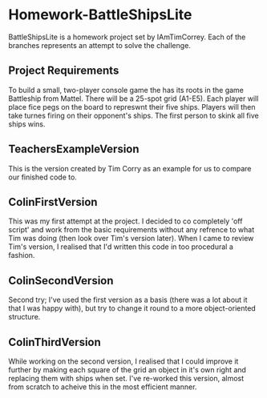 # Homework-BattleShipsLite
BattleShipsLite is a homework project set by IAmTimCorrey. Each of the branches represents an attempt to solve the challenge.

## Project Requirements
To build a small, two-player console game the has its roots in the game Battleship from Mattel. There will be a 25-spot grid (A1-E5). Each player will place fice pegs on the board to represwnt their five ships. Players will then take turnes firing on their opponent's ships. The first person to skink all five ships wins.

## TeachersExampleVersion
This is the version created by Tim Corry as an example for us to compare our finished code to.

## ColinFirstVersion
This was my first attempt at the project. I decided to co completely 'off script' and work from the basic requirements without any refrence to what Tim was doing (then look over Tim's version later). When I came to review Tim's version, I realised that I'd written this code in too procedural a fashion.

## ColinSecondVersion
Second try; I've used the first version as a basis (there was a lot about it that I was happy with), but try to change it round to a more object-oriented structure.

## ColinThirdVersion
While working on the second version, I realised that I could improve it further by making each square of the grid an object in it's own right and replacing them with ships when set. I've re-worked this version, almost from scratch to acheive this in the most efficient manner.
